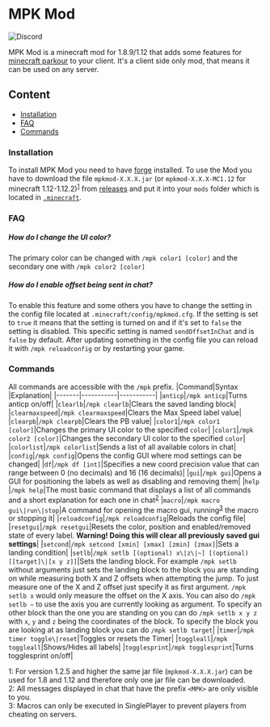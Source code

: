 # MPK Mod
![Discord](https://img.shields.io/discord/819737524372504587?color=7289DA&logo=discord)

MPK Mod is a minecraft mod for 1.8.9/1.12 that adds some features for [minecraft parkour](https://www.mcpk.wiki/wiki/Main_Page) to your client. It's a client side only mod, that means it can be used on any server.

## Content
- [Installation](#Installation)
- [FAQ](#FAQ)
- [Commands](#Commands)

### Installation

To install MPK Mod you need to have [forge](https://files.minecraftforge.net) installed.
To use the Mod you have to download the file `mpkmod-X.X.X.jar` (or `mpkmod-X.X.X-MC1.12` for minecraft 1.12-1.12.2)<sup>[1](#footnote1)</sup> from [releases](https://github.com/kurrycat2004/MpkMod/releases) and put it into your `mods` folder which is located in [`.minecraft`](https://minecraft.gamepedia.com/.minecraft).

### FAQ
##### **How do I change the UI color?**<br/>
The primary color can be changed with `/mpk color1 [color]` and the secondary one with `/mpk color2 [color]`

##### **How do I enable offset being sent in chat?**<br/>
To enable this feature and some others you have to change the setting in the config file located at `.minecraft/config/mpkmod.cfg`. If the setting is set to `true` it means that the setting is turned on and if it's set to `false` the setting is disabled. This specific setting is named `sendOffsetInChat` and is `false` by default. After updating something in the config file you can reload it with `/mpk reloadconfig` or by restarting your game.

### Commands
All commands are accessible with the `/mpk` prefix.
|Command|Syntax     |Explanation|
|-------|-----------|-----------|
|`anticp`|`/mpk anticp`|Turns anticp on/off|
|`clearlb`|`/mpk clearlb`|Clears the saved landing block|
|`clearmaxspeed`|`/mpk clearmaxspeed`|Clears the Max Speed label value|
|`clearpb`|`/mpk clearpb`|Clears the PB value|
|`color1`|`/mpk color1 [color]`|Changes the primary UI color to the specified `color`|
|`color1`|`/mpk color2 [color]`|Changes the secondary UI color to the specified `color`|
|`colorlist`|`/mpk colorlist`|Sends a list of all available colors in chat|
|`config`|`/mpk config`|Opens the config GUI where mod settings can be changed|
|`df`|`/mpk df [int]`|Specifies a new coord precision value that can range between 0 (no decimals) and 16 (16 decimals)|
|`gui`|`/mpk gui`|Opens a GUI for positioning the labels as well as disabling and removing them|
|`help` |`/mpk help`|The most basic command that displays a list of all commands and a short explanation for each one in chat<sup>[2](#footnote2)</sup>
|`macro`|`/mpk macro gui\|run\|stop`|A command for opening the macro gui, running<sup>[3](#footnote3)</sup> the macro or stopping it|
|`reloadconfig`|`/mpk reloadconfig`|Reloads the config file|
|`resetgui`|`/mpk resetgui`|Resets the color, position and enabled/removed state of every label. **Warning! Doing this will clear all previously saved gui settings**|
|`setcond`|`/mpk setcond [xmin] [xmax] [zmin] [zmax]`|Sets a landing condition|
|`setlb`|`/mpk setlb [(optional) x\|z\|~] [(optional) [[target]\|[x y z]]`|Sets the landing block. For example `/mpk setlb` without arguments just sets the landing block to the block you are standing on while measuring both X and Z offsets when attempting the jump. To just measure one of the X and Z offset just specify it as first argument. `/mpk setlb x` would only measure the offset on the X axis. You can also do `/mpk setlb ~` to use the axis you are currently looking as argument. To specify an other block than the one you are standing on you can do `/mpk setlb x y z` with `x`, `y` and `z` being the coordinates of the block. To specify the block you are looking at as landing block you can do `/mpk setlb target`|
|`timer`|`/mpk timer toggle\|reset`|Toggles or resets the Timer|
|`toggleall`|`/mpk toggleall`|Shows/Hides all labels|
|`togglesprint`|`/mpk togglesprint`|Turns togglesprint on/off|

<a name="footnote1">1</a>: For version 1.2.5 and higher the same jar file (`mpkmod-X.X.X.jar`) can be used for 1.8 and 1.12 and therefore only one jar file can be downloaded.</br>
<a name="footnote2">2</a>: All messages displayed in chat that have the prefix `<MPK>` are only visible to you.</br>
<a name="footnote3">3</a>: Macros can only be executed in SinglePlayer to prevent players from cheating on servers.
